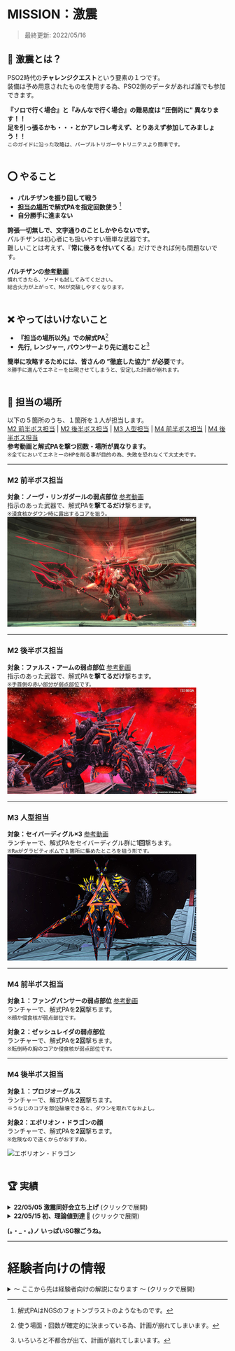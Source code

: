 # MISSION：激震
> 最終更新: 2022/05/16
## 🤔 激震とは？
PSO2時代の**チャレンジクエスト**という要素の１つです。  
装備は予め用意されたものを使用する為、PSO2側のデータがあれば誰でも参加できます。  
  
**『ソロで行く場合』と『みんなで行く場合』の難易度は ”圧倒的に" 異なります！！**  
**足を引っ張るかも・・・とかアレコレ考えず、とりあえず参加してみましょう！！**  
`このガイドに沿った攻略は、パープルトリガーやトリニテスより簡単です。`  
  ﾠﾠﾠ  
## ⭕️ やること
- **パルチザンを振り回して戦う**
- **[担当の場所](#-担当の場所)で解式PAを指定回数使う** [^解式PA]
- **自分勝手に進まない**

**誇張一切無しで、文字通りのことしかやらないです。**  
パルチザンは初心者にも扱いやすい簡単な武器です。  
難しいことは考えず、『**常に後ろを付いてくる**』だけできれば何も問題ないです。  

**パルチザンの[参考動画](https://youtu.be/tD5ojNNlZE4?t=123)**  
`慣れてきたら、ソードも試してみてください。`    
`総合火力が上がって、M4が突破しやすくなります。`  
  ﾠﾠﾠ  
## ❌ やってはいけないこと
- **『担当の場所以外』での解式PA**[^解式PA禁止]
- **先行, レンジャー, バウンサーより先に進むこと**[^先行禁止]

**簡単に攻略するためには、皆さんの ”徹底した協力” が必要**です。  
`※勝手に進んでエネミーを出現させてしまうと、安定した計画が崩れます。`  
  ﾠﾠﾠ  
## 📌 担当の場所
以下の５箇所のうち、１箇所を１人が担当します。  
[M2 前半ボス担当](#m2-前半ボス担当) | [M2 後半ボス担当](#m2-後半ボス担当) | [M3 人型担当](#m3-人型担当) | [M4 前半ボス担当](#m2-前半ボス担当) | [M4 後半ボス担当](#m2-前半ボス担当)  
**参考動画と解式PAを撃つ回数・場所が異なります。**  
`※全てにおいてエネミーのHPを削る事が目的の為、失敗を恐れなくて大丈夫です。`  
___
### M2 前半ボス担当
**対象：ノーヴ・リンガダールの弱点部位** [参考動画](https://youtu.be/mp2ldKfqfYY?t=343)  
指示のあった武器で、解式PAを**撃てるだけ**撃ちます。   
`※浸食核かダウン時に露出するコアを狙う。`  
![ノーヴ・リンガダール](img/m2before.jpg)  
___
### M2 後半ボス担当
**対象：ファルス・アームの弱点部位** [参考動画](https://youtu.be/mp2ldKfqfYY?t=442)  
指示のあった武器で、解式PAを**撃てるだけ**撃ちます。  
`※手首側の赤い部分が弱点部位です。`  
![ファルス・アーム](img/m2after.jpg)  
___
### M3 人型担当
**対象：セイバーディグル×3** [参考動画](https://youtu.be/mp2ldKfqfYY?t=542)  
ランチャーで、解式PAをセイバーディグル群に**1回**撃ちます。  
`※Raがグラビティボムで１箇所に集めたところを狙う形です。`  
![セイバーディグル](img/m3mob.jpg)   
___
### M4 前半ボス担当
**対象１：ファングバンサーの弱点部位** [参考動画](https://youtu.be/mp2ldKfqfYY?t=631)  
ランチャーで、解式PAを**2回**撃ちます。  
`※顔か侵食核が弱点部位です。`  


**対象２：ゼッシュレイダの弱点部位**  
ランチャーで、解式PAを**2回**撃ちます。  
`※転倒時の胸のコアか侵食核が弱点部位です。`  


___
### M4 後半ボス担当
**対象１：プロジオーグルス**  
ランチャーで、解式PAを**2回**撃ちます。  
`※うなじのコブを部位破壊できると、ダウンを取れてなおよし。`  


**対象2：エボリオン・ドラゴンの顔**  
ランチャーで、解式PAを**2回**撃ちます。  
`※危険なので遠くからがおすすめ。`  


![エボリオン・ドラゴン]()   
  ﾠﾠﾠ  
## 🏆 実績
<details>
<summary> <b>22/05/05 激震同好会立ち上げ</b> (クリックで展開)</summary>
  
  理論値到達が思ってた以上に簡単だったので、チムメンだけでやりたいなと思った次第。  
  激震同好会という名前は後に命名されたもの。  
  とにかく練習とクエストの研究あるのみ  
  
</details>

<details>
<summary> <b>22/05/15 初、理論値到達 🎉</b> (クリックで展開)</summary>
  
  合計7人、全員チムメンでの挑戦(激震経験者6人, 激震初心者1人)  
  武器ガチャではバレットボウが出ていました。  
  
  ![3人パーティ理論値](img/3pt.jpg)  
  ![4人パーティ理論値](img/4pt.jpg)  
  
  人数いれば簡単に攻略できることが証明できました。  
  毎週開催できるように経験者・参加者をある程度確保したいところです。(一番の課題)  
  
</details>

**(。・_・。)ノ いっぱいSG稼ごうね。**
___

# 経験者向けの情報
<details>
<summary>～ ここから先は経験者向けの解説になります ～ (クリックで展開)</summary>
  
  
  > いろいろ書いてますが、検討段階の部分が所々あります。  
  > 何回か挑戦して、先行, Ra, Boだけで攻略における重要部分を確定させたい。  
  > ※22/05/15 7人で初理論値とれたので、それを基準に考えます。
  > 『ﾠﾠﾠ  』　　
  ﾠﾠﾠ  
  ﾠﾠﾠ  
  ﾠﾠﾠ  
  ## 🦅 IGL(In Game Leader)の重要性
  **スムーズに進行するにはIGLの存在が必要です。**  
  『誰が、どこで、解式を撃つのか』『何をして欲しいのか』をすべて決めます。  
  **[初心者の手引き](#初心者の手引き)も担当してほしい**為、激震を理解しているチャット速度が速い人が適任。  
  解式PAの簡単な担当位置の順番は以下です。  
  `易 | M2前半 > M2後半 > M4前半 > M4後半 > M3人型 | 難`
  ﾠﾠﾠ  
  ﾠﾠﾠ  
  ﾠﾠﾠ  
  ## 🐥 初心者の手引き
  初回は**M2のベイゼ到達が目標**で進めるといいです。  
  また、**ゲーム中の説明は一貫して１人が担当するべき**です。  
  VR現象速度には結構余裕があります。  
  ボイスチャット無しの１回目で理論値はまずない為、**説明に重点を置いてゆっくり進める**こと。  
  道中ペロるようだったら、VRエネルギーはボス討伐直前まで残すのがおすすめ。  
  `残量VR80％以上が、理論値と同様のエネミー設定になります。`  
  ___
  ### クエスト開始前
  **開始前の段階で一気に情報は与えてはいけません。**(情報過多になるので)  
  `余計な緊張感を持たせてしまうので、ドールなし床ペロについては伝えないほうが良いです。`  
  - 『常に後ろを付いてくること』
  - 『戦闘時は前に出過ぎないこと』
  - 『危ない時は戦線離脱すること』
  以上の３つで十分です。  
  `パルチのPAについては、とりあえずスピードレインだけ教えればOKです。`  
  ___
  ### M1 イーデッタ討伐後、安置とJG
  イーデッタ討伐後、敵を無視してコンテナ上に集まることを伝えます。  
  雑魚エネミーの討伐後、JGについて説明。  
  - 『ジャストガードで回復ができること』  
  - 『武器アクションよりチャージPAの方が圧倒的に受付が長いこと』  
  - 『チャージPAはチャージ開始から1.5秒間が常にJG判定であること』  
  - 『回復は近くの味方にも効果があること』  
  `ある程度練習させるだけで、無理にやらせたりしてはいけない。`  
  ___
  ### M1 ラグナス戦
  通路の雑魚エネミー戦闘前に、討伐後さっきの場所に戻ることを伝えてください。  
  Ra, Boによるラグナスの誘導中に以下を説明。  
  - 『セイクリッドスキュアの使い方について』  
  - 『無限PAについて』  
  `無限PAに関しては、ギアが光るのを目安にするとJAになる`  
  `ここは先行の人が教えるといいかも(ちょうどハンターだし)`
  ___
  ### M2 ドロップ武器の共有
  解式PAについて説明。  
  - 『欲しいのはランチャー, 弓, 靴のいずれかであること』  
  - 『消費する解式ストックは武器によって異なること』  
  - 『担当箇所以外で勝手に自己判断で使ってはいけないこと』  
  `初心者がいる場合は、体験としてM2前半を担当させるのがおすすめです。`  
  `討伐できたら声をかけること。「gj」とか「ないす」とか`  
  ___
  ### M3以降
  M3最初の閃機種は、吸い込み攻撃してきて危ない床ペロポイントなのでそこだけ説明してください。  
  カタパルトなど重要なことは適宜説明し、あとは自由にやらせる形で。  
  `ここまでできるなら余裕で理論値取れます。`
  ___
  ### クエスト終了後
  **気になる部分があれば、その旨を優しい言葉で伝えてください。**  
  初回は誰しもが失敗ややらかしを起こしていた事を伝えてください。  
  `※みんな通る道として事実なので`　　
  ﾠﾠﾠ  
  ﾠﾠﾠ  
  ﾠﾠﾠ  
  ## 🐓 経験者の手引き
  **Huとして3回程度参加して貰った人が対象。**  
  さすがに激震について理解してると思うので他の場所を任せたりしてみたい。   
  **ソードを使ってもらうようにしたり、先行・Ra・Boのできる人材にして戦力を強化。**  
  役割の練習は2~4人でも行うことができます。  
  特に役割関連は興味があったら声かけてください。  
  ___
  ### ソードを使いたい理由
  **パルチザンより火力が高いです。**  
  特にゼッシュレイダとグンネガムに対して有効で、M4の突破が楽になります。  
  `※ソードの解式PA消費ストックは3なので、間違っても使わないでください。`  
  ___
  ### ハンター(先行)の役割
  先陣を切る。  
  **厄介なエネミーのヘイトを取ったり、処理を先に行う役割**です。  
  - 解式PAの撃つ位置の理解が必要。  
  - 重要な解式PA担当箇所が2つくらいある。
  - リンチされてペロりやすい。  
  
  **とりあえず何か役割をやってみたい人向け。**  
  `※ランチャーではなくバレットボウの解式PAを使うことになります。`  
  ___
  ### レンジャーの役割
  全体の支援その１。   
  **WBを貼ったり、解式PAでのバックアップ、回復アイテムを味方に回す役割**です。  
  - 遠くから攻撃できる分、極力被弾を減らす必要がある。  
  - チャレンジドール含めた回復アイテムを味方に回す。  
  - 戦闘時間などを見て解式PAを使用する。  
  - ボーナスエネミーの討伐。  
  - VR, マイルの取り忘れがないか確認。  
  
  **戦況の理解と全体が見れる人向け。**  
  `※3種のPAと2種のボムを使い分けできる必要があります。`  
  ___
  ### バウンサーの役割
  全体の支援その２。  
  **敵を一箇所に集めたり、靴解式で貢献する役割**です。  
  - JBの特徴から超近距離での戦いが強いられる。
  - 扱いに慣れないと被弾しがち。
  - ゲイル派生で敵を一箇所に集める。  
  - 武器ガチャに対する最低保証になる。  
  - M3ボーナスエネミーの討伐。  
  
  **ゲームの腕に自信ある人向け。**  
  `※一番難しいです。`  
  ﾠﾠﾠ  
  ﾠﾠﾠ  
  ﾠﾠﾠ  
  ## ⚔ ハンターを使う理由
  ### 攻略の前提が成り立たなくなるから
  - M5のボスをオメガ・アンゲルに固定する為の『**必須条件**』です。  
  `※参加者全員がラッシュタイプのクラスである必要がある。`
  ### 仕様上の都合から
  - ハンターのみ、特殊スキルで解式ゲージが溜まりやすくなっている。
  - ハンター, レンジャー, バウンサー 以外は、解式PAを撃つことができません。  
  - 上記３クラス以外は、2段ジャンプが使えません。  
  `※そういう仕様のチャレンジクエストになってます。`  
  ﾠﾠﾠ  
  ﾠﾠﾠ  
  ﾠﾠﾠ  
  ## ドロップに左右されない解式PA
  M2のボス討伐が重くなる為、経験者が多い場合のみに遂行するのがおすすめです。  
  ### ◾ 先行 合計消費ストック: 8
  **M2** 消費ストック: 2\~4  
  ・TP後 → エルスクード  
  ・毒縄跳び後 → ディゾルセイバー  
  > 確殺を考えるとランチャーかジェットブーツ推奨  
  > ジェットブーツの方法を確立させると、Hu(一般)の武器渡しが楽になっていいかも  
  > ただ、ファルスアーム前までBoが暇になっちゃう(※要相談)  
  > 銃座やってもらうか？→やってもらってる間に置く  
  ___
  **M3** 消費ストック: 1\~2  
  ・カタパルト前 → ラピドギルナス+α  
  > M3以降はバレットボウを使用する。  
  > なお、ストック2あるなら、その後の出現エネミーにも撃ってもよい  
  ___
  **M4** 消費ストック: 2  
  ・ギグル・グンネガム撃破後 → ジャーマグルス  
  ・ジャーマグルス撃破後 → エンポリオン・ドラゴン + エンペラッピー  
  > ちょっと攻撃したらカタパルト解放ガン待ちしたほうがいいかもです。  
  ___
  **M5** 消費ストック: all  
  ・開始後 → オメガ・アンゲル
  > ストックが余ってれば
  ___
  ...
  ### ◾ レンジャー 合計消費ストック: 6
  **M2** 消費ストック: 2  
  ・TP前 → ユグルドラーダ  
  > Boからジェットブーツ借ります
  ___
  **M3** 消費ストック: 0\~1  
  ・カタパルト前 → ブレードディンゲール
  > 先行が撃つならそっちにまかせていい  
  ___
  **M4** 消費ストック: 2  
  ・自由 → 時間かかりそうなエネミーに対して
  > 直感に任せる  
  ___
  **M5** 消費ストック: all 
  ・開始後 → オメガ・アンゲル
  > WB撃ったあとに1発入れる想定
  ___
  ...
  ### ◾ バウンサー 合計消費ストック: 6
  **M2** 消費ストック: 2  
  ・TP前 → ヒュードアズール  
  > おそらく倒せてしまう方が珍しい？  
  ___
  **M3** 消費ストック: 2  
  ・カタパルト先 → セイバーディグル  
  > M3担当だけだと確殺が怪しいので追加で撃って欲しい  
  > ベールドフォードルスの出現モーションのタイミングで派生させると、そっちにもワンチャンダメージ入りそう  
  ___
  **M5** 消費ストック: 2  
  ・開始後 → オメガ・アンゲル  
  > 吸い込み攻撃があるので、派生させない方がいい  
  ___

  
## M2の解式PA順序
武器交換の回数を極力減らしたい  
先行の解式PAはM3突入時点で2欲しい  
溜まりやすいという文句を信じるしかない  
### TP前
- Ra -> ユグルドラーダ  
殲滅が終わったら、M2担当前半に武器を渡す  
  
- Bo -> ヒュードアズール  
- Hu(一般) -> ノーヴ・リンガダール  
討伐が終わったらTP前に、Hu(先行)に武器をわたす  
  
## TP後
- Hu(先行) -> エルスクード  
- Hu(先行) -> ディゾルセイバー  
ファルスアーム前に、Hu(一般)に武器をわたす  
- Hu(一般) -> ファルス・アーム
  
## 解式PAのストック数
ジャガさんの動画を基準に考える  

[参考：解式PAゲージの蓄積条件](http://blog.livedoor.jp/swanday/archives/80912078.html)  
とにかく殴ってダメージいっぱい出せば出すほど溜まる  
### M2 TP突入前
Hu -> ストック4は絶対に溜まる  
Ra&Bo -> ストック3  

<例外 Bo靴>
Ra -> ユグルドラーダ  
Bo -> ヒュードアズール  
Hu -> エルスクード+ディゾルセイバー  

### IA1 突入時点
Hu -> ストック4\~6  
Ra&Bo -> ストック3\~4  

### M3 最初のポイントの殲滅後
Hu -> ストック5以上 (ほぼ確定)  
Ra&Bo -> ストック4 (ほぼ確定)  
  
<例外>
Hu -> ラピドギルナス+α  
Ra -> ブレードディンゲール  
Bo -> ベールドフォードルス  
  
この時点で全員解式0だと思われる。
  
### M4 ゼッシュレイダの辺り
Hu -> ストック6  
Ra&Bo -> ストック5  
  
### M4 プロジオーグルスの辺り
Hu -> ストック7(上限は6)  
Ra&Bo -> ストック5  
  
### M4 エボリオン・ドラゴンの辺り
Hu -> ストック8(上限は6)  
Ra&Bo -> ストック6  
  
##激震全体を通して
Huは8, Raは6のストックを溜められると考えるといいか？  
  
## 解式PAの消費ストック
M1で以下4つのいずれも出なかった場合はリセットしていいかも  
参加メンバーが激震に慣れてきたらそのまま続けても可  
|武器名|消費ゲージ|系統|
|-|-|-|
|ランチャー|1|座標|
|バレットボウ|1|範囲|
|ジェットブーツ|2|範囲|
|ツインマシンガン|2|座標|

ソードとナックルは重すぎるから、使わないほうがいい  
いや使わないでくれ  

Huの解式の難易度(主観は M3雑 ≒ M3中 ＞ M2前 ＞ M2後 ＞ M4  
M3は死人が出る可能性あるので、Boが追加で解式撃ってほしい  
  
### バレットボウ
移動入力なし -> 単体攻撃  
移動入力あり -> 範囲攻撃  
どちらも発動からダメージ発生まで時間があるので、気持ち早めに撃つと良し。  
TP先のエルスクードは攻撃が間に合うか、倒せるかわかりません。  
[参考動画](https://youtu.be/wmfYHQxjCf0?t=110)

### ツインマシンガン
座標攻撃だが、モーションが長く火力低めらしい。  
TP先のエルスクードを倒せるか怪しい、リセットも一考。  
[参考動画](https://youtu.be/ptY-ZVyQIW8?t=96)

### ジェットブーツ
派生なし -> 範囲攻撃    
派生あり -> 単体攻撃  
ランチャーか弓が落ちなかった場合の保険。  
TP先のエルスクードも倒せる。(検証済み)  
[参考動画](https://youtu.be/wYwxEQQTcaM)  

## 先行の役割  
ウォークライ使うのでハンターがいい  
### M2 TP後
- 移動 -> Raの次
- 解式PA -> エルスクード [参考動画](https://youtu.be/mp2ldKfqfYY?t=368)
- 先行+ウォークライ -> ディゾルセイバー+オルカーバ  
> ダメージ発生までのディレイを考えて、出現モーションが見えたら撃ち始めてOK  
> 解式PAを撃ってる人がオルカーバの爆撃でやられる危険性がある  
> ベイゼ前は Hu(先行), Ra(解式)でいくとよい  

### M3
- 解式PA -> ラピドギルナス+α [参考動画](https://youtu.be/mp2ldKfqfYY?t=530)
- 解式PA -> ブレードディンゲール
- 先行+ウォークライ -> ディゾルセイバー [参考動画](https://youtu.be/mp2ldKfqfYY?t=542)
> ウォークライ -> チャージPA -> ステップ で生き残れるか？  

### M4
- 解式PA -> ジャーマグルス [参考動画](https://youtu.be/mp2ldKfqfYY?t=678)
- 解式PA -> エンポリオン・ドラゴン+エンペラッピー
> エンポリオン・ドラゴンは顔に接近して、肩越しで尻尾を狙うイメージ  
> 最悪壊せなくても、Raが解式撃って壊します。

## レンジャーの役割
WB撃つ、M3以降は解式PA足りなそうなところのバックアップ  
  
### 解式PAタイミング一覧(仮)
M2 TP前 -> ユグルドラーダ  
M3 カタパルト前 -> ベールドフォードルス  
M5 -> オメガ・アンゲル  
全部ジェットブーツで撃つ
  
  
### M2 TP前
- 解式PA -> ユグルドラーダ
> 要検討、ここで使わないならディゾルセイバーに回せる

### M2 TP後
- 移動 -> 先行より "先"、ヘイト回収 [参考動画](https://youtu.be/mp2ldKfqfYY?t=368)
- ウィークバレット -> エルスクード
- 寄り道 -> VR, マイル回収
- 1収束サテカノ -> ラディルーゴ
- 解式PA -> ディゾルセイバー [参考動画](https://youtu.be/mp2ldKfqfYY?t=420)
- 寄り道 -> ラッピー討伐
> ちゃんとヘイト引けるかは検証必須  
> 2収束サテカノだとノックバックしてしまうので注意

### M3
- グラビティボム -> ディゾルセイバー
- ウィークバレット -> ベールドフォードルス
> ここのグラビティボムとウィークバレットは肩越しで撃ったほうが良さげ

### M4
- 解式PA -> 撃破に時間がかかりそうな場合

## バウンサーの役割
いつもありがとうございます  
集敵、範囲解式PA様様  
  
### 解式PAタイミング一覧(仮)
M2 TP前 -> ヒュードアズール  
M3 カタパルト先 -> ブレードディンゲール  
M5 -> オメガ・アンゲル  
全部ジェットブーツで撃つ
  
### M2 TP前
- 解式PA -> ヒュードアズール

### M2 TP後
- 移動 -> 左右砲台の破壊
- 銃座 -> ベイゼ破壊+残りのエネミー

### M3
- 寄り道 -> ラッピー討伐
- 解式PA -> ベールドフォードルス
> M3担当の人たちと一緒に撃ってほしい  
> モーション長いので雑魚出現で使って、中ボス出現時に派生？

### M4
- 寄り道 -> ラッピー討伐
- 解式PA -> ゲージが４以上であれば撃って良い

## M2のエルスクード
理論値に届かなくなるので、必ず倒したい。  
解式PA中は無敵ではないため、撃つ人はヘイト役の後に突入する。  
WBの装填数を1にしてエルスクードに撃ったのち、通常攻撃で他のヘイトを取る  
Ra(先行), Hu(解式)の順かなぁ  
### ランチャーかバレットボウが落ちた場合
通常通りの方法で。  
バレットボウなら移動入力なしで撃つ。  
  
## M3のベールドフォードルス
目安はランチャーの解式4回らしい。  
M3担当2人とBoの解式でゴリ押ししたい。  
ランチャー3発+ジェットブーツ派生1発+(足りなければRaが追加で解式)
  
### 落ちなかった場合
ジェットブーツの解式PAで代用。  
最終弾の前に武器アクションで派生すると倒せる。  
M2開始時点でリセットもぜんぜんアリ。  

## 激震のギミック
### ラッピー
早めに倒さないと消えてしまう。(らしい？)  
地味に硬い。

### アンロックスイッチ
ラッシュ構成の理論値激震であるなら、押す必要ない。  
ただ、押しても特に不都合はない。  

### テレポーター
誰か１人が入ると時間制限のトライアルが発生する。  
準備ができるまで入らせてはいけない。  

### M3のカタパルト
飛ぶだけならOK、１歩でも前に出たらエネミーが出現する。  
早めに待機指示を出すべき。  

</details>

[^解式PA]: 解式PAはNGSのフォトンブラストのようなものです。  
[^解式PA禁止]: 使う場面・回数が確定的に決まっている為、計画が崩れてしまいます。  
[^先行禁止]: いろいろと不都合が出て、計画が崩れてしまいます。  
